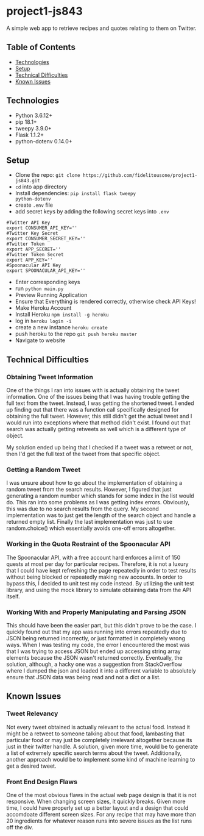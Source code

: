 # project1-js843
A simple web app to retrieve recipes and quotes relating to them on Twitter.

## Table of Contents
* [Technologies](#technologies)
* [Setup](#setup)
* [Technical Difficulties](#technical-difficulties)
* [Known Issues](#known-issues)

## Technologies
* Python 3.6.12+
* pip 18.1+
* tweepy 3.9.0+
* Flask 1.1.2+
* python-dotenv 0.14.0+

## Setup
- Clone the repo: `git clone https://github.com/fidelitousone/project1-js843.git`
- `cd` into app directory
- Install dependencies: <code>pip install flask tweepy python-dotenv</code>
- create `.env` file
- add secret keys by adding the following secret keys into `.env`
```
#Twitter API Key
export CONSUMER_API_KEY=''
#Twitter Key Secret
export CONSUMER_SECRET_KEY=''
#Twitter Token
export APP_SECRET=''
#Twitter Token Secret
export APP_KEY=''
#Spoonacular API Key
export SPOONACULAR_API_KEY=''
```
- Enter corresponding keys
- run `python main.py`
- Preview Running Application
- Ensure that Everything is rendered correctly, otherwise check API Keys!
- Make Heroku Account
- Install Heroku `npm install -g heroku`
- log in `heroku login -i`
- create a new instance `heroku create`
- push heroku to the repo `git push heroku master`
- Navigate to website

## Technical Difficulties
### Obtaining Tweet Information
One of the things I ran into issues with is actually obtaining the tweet
information. One of the issues being that I was having trouble getting the 
full text from the tweet. Instead, I was getting the shortened tweet. I ended up
finding out that there was a function call specifically designed for obtaining
the full tweet. However, this still didn't get the actual tweet and I would
run into exceptions where that method didn't exist. I found out that search
was actually getting retweets as well which is a different type of object.

My solution ended up being that I checked if a tweet was a retweet or not,
then I'd get the full text of the tweet from that specific object.

### Getting a Random Tweet
I was unsure about how to go about the implementation of obtaining a random
tweet from the search results. However, I figured that just generating a
random number which stands for some index in the list would do. This ran
into some problems as I was getting index errors. Obviously, this was due
to no search results from the query. My second implementation was to just
get the length of the search object and handle a returned empty list.
Finally the last implementation was just to use random.choice() which
essentially avoids one-off errors altogether.

### Working in the Quota Restraint of the Spoonacular API
The Spoonacular API, with a free account hard enforces a limit of 150
quests at most per day for particular recipes. Therefore, it is not a
luxury that I could have kept refreshing the page repeatedly in order 
to test results without being blocked or repeatedly making new accounts.
In order to bypass this, I decided to unit test my code instead.
By utilizing the unit test library, and using the mock library to simulate
obtaining data from the API itself.

### Working With and Properly Manipulating and Parsing JSON
This should have been the easier part, but this didn't prove to be 
the case. I quickly found out that my app was running into errors
repeatedly due to JSON being returned incorrectly, or just formatted
in completely wrong ways. When I was testing my code, the error I 
encountered the most was that I was trying to access JSON but ended up
accessing string array elements because the JSON wasn't returned correctly.
Eventually, the solution, although, a hacky one was a suggestion from StackOverflow
where I dumped the json and loaded it into a different variable to absolutely ensure
that JSON data was being read and not a dict or a list.

## Known Issues
### Tweet Relevancy
Not every tweet obtained is actually relevant to the actual food. Instead it
might be a retweet to someone talking about that food, lambasting that 
particular food or may just be completely irrelevant altogether because 
its just in their twitter handle. A solution, given more time, would be to 
generate a list of extremely specific search terms about the tweet. Additionally,
another approach would be to implement some kind of machine learning to get
a desired tweet.

### Front End Design Flaws
One of the most obvious flaws in the actual web page design is that it is not
responsive. When changing screen sizes, it quickly breaks. Given more time, 
I could have properly set up a better layout and a design that could
accomdoate different screen sizes. For any recipe that may have more than
20 ingredients for whatever reason runs into severe issues as the list runs
off the div.
